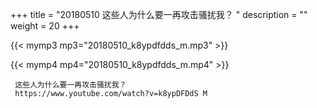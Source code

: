 +++
title = "20180510  这些人为什么要一再攻击骚扰我？ "
description = ""
weight = 20
+++

{{< mymp3 mp3="20180510_k8ypdfdds_m.mp3" >}}

{{< mymp4 mp4="20180510_k8ypdfdds_m.mp4" >}}

     
     这些人为什么要一再攻击骚扰我？ 
     https://www.youtube.com/watch?v=k8ypDFDdS M 
